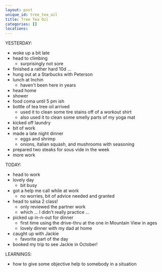 ```yaml
---
layout: post
unique_id: tree_tea_oil
title: Tree Tea Oil
categories: []
locations: 
---
```


YESTERDAY:
* woke up a bit late
* head to climbing
  * surprisingly not sore
* finished a rather hard 10d ...
* hung out at a Starbucks with Peterson
* lunch at Inchin
  * haven't been here in years
* head home
* shower
* food coma until 5 pm ish
* bottle of tea tree oil arrived
  * used it to clean some tire stains off of a workout shirt
  * also used it to clean some smelly parts of my yoga mat
* kicked off laundry
* bit of work
* made a late night dinner
  * eggs and shrimp
  * onions, italian squash, and mushrooms with seasoning
* prepared two steaks for sous vide in the week
* more work

TODAY:
* head to work
* lovely day
  * bit busy
* got a help me call while at work
  * no worries, bit of advice needed and granted
* head to salsa 2 class!
  * only reviewed the partner work
  * which ... I didn't really practice ...
* picked up in-n-out for dinner
  * first time using the drive-thru at the one in Mountain View in ages
  * lovely dinner with my dad at home
* caught up with Jackie
  * favorite part of the day
* booked my trip to see Jackie in October!

LEARNINGS:
* how to give some objective help to somebody in a situation
